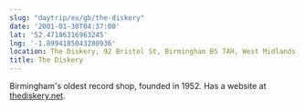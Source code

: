 ```yaml
---
slug: "daytrip/eu/gb/the-diskery"
date: '2001-01-30T04:37:00'
lat: '52.47186316963245'
lng: '-1.8994185043280936'
location: The Diskery, 92 Bristol St, Birmingham B5 7AH, West Midlands
title: The Diskery
---
```

Birmingham's oldest record shop, founded in 1952. Has a website at [thediskery.net](https://www.thediskery.net/).

